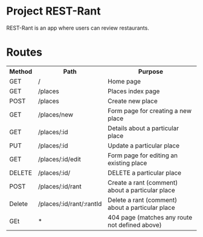 # Project REST-Rant

REST-Rant is an app where users can review restaurants.

# Routes

<table>
<tr>
<th>Method</th>
<th>Path</th>
<th>Purpose</th>
</tr>
<!-- Home page route -->
<tr>
<td>GET</td>
<td>/</td>
<td>Home page</td>
</tr>
<!-- Places index page -->
<tr>
<td>GET</td>
<td>/places</td>
<td>Places index page</td>
</tr>
<!-- Create new place -->
<tr>
<td>POST</td>
<td>/places</td>
<td>Create new place</td>
</tr>
<!-- Form Page -->
<tr>
<td>GET</td>
<td>/places/new</td>
<td>Form page for creating a new place</td>
</tr>
<!-- Particular place-->
<tr>
<td>GET</td>
<td>/places/:id</td>
<td>Details about a particular place</td>
</tr>
<!-- Particular place update-->
<tr>
<td>PUT</td>
<td>/places/:id</td>
<td>Update a particular place</td>
</tr>
<!-- Form page for editing-->
<tr>
<td>GET</td>
<td>/places/:id/edit</td>
<td>Form page for editing an existing place</td>
</tr>
<!-- DELETE a particular place-->
<tr>
<td>DELETE</td>
<td>/places/:id/</td>
<td>DELETE a particular place</td>
</tr>
<!-- Create a rant-->
<tr>
<td>POST</td>
<td>/places/:id/rant</td>
<td>Create a rant (comment) about a particular place</td>
</tr>
<!-- Delete a rant-->
<tr>
<td>Delete</td>
<td>/places/:id/rant/:rantId</td>
<td>Delete a rant (comment) about a particular place</td>
</tr>
<!-- 404 page-->
<tr>
<td>GEt</td>
<td>*</td>
<td>404 page (matches any route not defined above)</td>
</tr>
</table>
